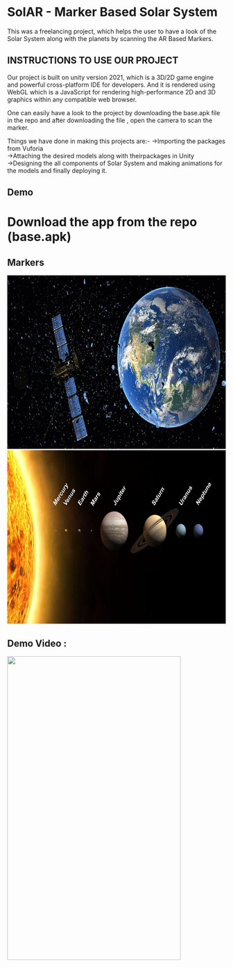 <!-- which  -->
# SolAR - Marker Based Solar System
 
This was a freelancing project, which helps the user to have a look of the Solar System along with the planets by scanning the AR Based Markers.
 
## INSTRUCTIONS TO USE OUR PROJECT

Our project is built on unity version 2021, which is a 3D/2D game engine and powerful cross-platform IDE for developers. And it is rendered using WebGL which is a JavaScript for rendering high-performance 2D and 3D graphics within any compatible web browser.

One can easily have a look to the project by downloading the base.apk file in the repo and after downloading the file , open the camera to scan the marker.

Things we have done in making this projects are:- 
->Importing the packages from Vuforia </br>
->Attaching the desired models along with theirpackages in Unity </br>
->Designing the all components of Solar System and making animations for the models and finally deploying it. </br>



## Demo
# Download the app from the repo (base.apk)



## Markers


<img src = "1.png" width = "550" height = "400">
<img src = "2.png" width = "550" height = "400">




## Demo Video : 

<img src = "abcd.gif" width = "400" height = "700">




